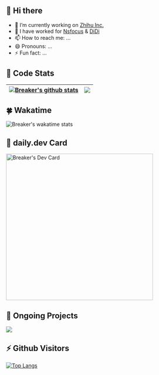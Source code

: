 ## 👋 Hi there 

<!--
**iBreaker/iBreaker** is a ✨ _special_ ✨ repository because its `README.md` (this file) appears on your GitHub profile.

Here are some ideas to get you started:
-->

- 🔭 I’m currently working on [Zhihu Inc.](https://github.com/zhihu)
- 🌱 I have worked for [Nsfocus](https://www.nsfocus.com.cn/) & [DiDi](https://github.com/didi)
- 📫 How to reach me: ...
- 😄 Pronouns: ...
- ⚡ Fun fact: ...

## 🐊 Code Stats

| <a href="https://github.com/iBreaker"><img align="center" src="https://github-readme-stats.vercel.app/api?username=iBreaker&show_icons=true&include_all_commits=true&hide_border=true" alt="Breaker's github stats" /></a> | <a href="https://github.com/iBreaker"><img align="center" src="https://github-readme-stats.vercel.app/api/top-langs/?username=iBreaker&layout=compact&hide_border=truer&hide=Makefile,Shell,Prolog,HTML,Gettext%20Catalog" /></a> |
| ------------- | ------------- |


## 🍀 Wakatime

![Breaker's wakatime stats](https://github-readme-stats.vercel.app/api/wakatime?username=Breaker&show_icons=true) 


## 🦄 daily.dev Card
<a href="https://app.daily.dev/Breaker"><img src="https://api.daily.dev/devcards/d19737e6d0e2456893a9fe5413b9b965.png?r=d0n" width="400" alt="Breaker's Dev Card"/></a>


## 🌴 Ongoing Projects
<a href="https://github.com/iBreaker/transformer">
  <img align="center" src="https://github-readme-stats.vercel.app/api/pin/?username=iBreaker&repo=transformer" />
</a>


## ⚡ Github Visitors


[![Top Langs](https://profile-counter.glitch.me/iBreaker/count.svg)](https://github.com/iBreaker)
